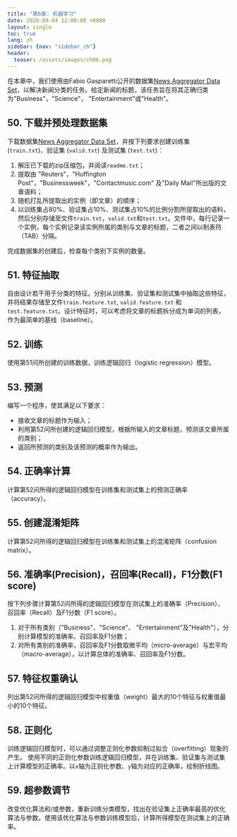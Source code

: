```yaml
---
title: "第6章: 机器学习"
date: 2020-09-04 12:00:00 +0800
layout: single
toc: true
lang: zh
sidebar: {nav: "sidebar_zh"}
header:
  teaser: /assets/images/ch06.png
---
```


在本章中，我们使用由Fabio Gasparetti公开的数据集[News Aggregator Data Set](https://archive.ics.uci.edu/ml/datasets/News+Aggregator)，以解决新闻分类的任务。给定新闻的标题，该任务旨在将其正确归类为"Business"，"Science"， "Entertainment"或"Health"。


## 50. 下载并预处理数据集

下载数据集[News Aggregator Data Set](https://archive.ics.uci.edu/ml/datasets/News+Aggregator)，并按下列要求创建训练集 (`train.txt`)、验证集 (`valid.txt`) 及测试集 (`test.txt`)：

1. 解压已下载的zip压缩包，并阅读`readme.txt`；
2. 提取由 "Reuters"，"Huffington Post"，"Businessweek"，"Contactmusic.com" 及"Daily Mail"所出版的文章语料；
3. 随机打乱所提取出的实例（即文章）的顺序；
4. 以训练集占80%、验证集占10%、测试集占10%的比例分割所提取出的语料，然后分别存储至文件`train.txt`，`valid.txt`和`test.txt`。文件中，每行记录一个实例，每个实例记录该实例所属的类别与文章的标题，二者之间以制表符（TAB）分隔。

完成数据集的创建后，检查每个类别下实例的数量。

## 51. 特征抽取

自由设计若干用于分类的特征。分别从训练集、验证集和测试集中抽取这些特征，并将结果存储至文件`train.feature.txt`, `valid.feature.txt` 和 `test.feature.txt`。设计特征时，可以考虑将文章的标题拆分成为单词的列表，作为最简单的基线（baseline）。

## 52. 训练

使用第51问所创建的训练数据，训练逻辑回归（logistic regression）模型。

## 53. 预测

编写一个程序，使其满足以下要求：
+ 接收文章的标题作为输入；
+ 利用第52问所创建的逻辑回归模型，根据所输入的文章标题，预测该文章所属的类别；
+ 返回所预测的类别及该预测的概率作为输出。

## 54. 正确率计算

计算第52问所得的逻辑回归模型在训练集和测试集上的预测正确率（accuracy）。

## 55. 创建混淆矩阵

计算第52问所得的逻辑回归模型在训练集和测试集上的混淆矩阵（confusion matrix）。

## 56. 准确率(Precision)，召回率(Recall)，F1分数(F1 score)

按下列步骤计算第52问所得的逻辑回归模型在测试集上的准确率（Precision）、召回率（Recall）及F1分数（F1 score）。
1. 对于所有类别（"Business"、"Science"、 "Entertainment"及"Health"），分别计算模型的准确率、召回率及F1分数；
2. 对所有类别的准确率，召回率及F1分数取微平均（micro-average）与宏平均（macro-average），以计算总体的准确率、召回率及F1分数。

## 57. 特征权重确认

列出第52问所得的逻辑回归模型中权重值（weight）最大的10个特征与权重值最小的10个特征。

## 58. 正则化

训练逻辑回归模型时，可以通过调整正则化参数抑制过拟合（overfitting）现象的产生。 使用不同的正则化参数训练逻辑回归模型，并在训练集、验证集与测试集上计算模型的正确率。以`x`轴为正则化参数、`y`轴为对应的正确率，绘制折线图。


## 59. 超参数调节

改变优化算法和/或参数，重新训练分类模型，找出在验证集上正确率最高的优化算法与参数。使用该优化算法与参数训练模型后，计算所得模型在测试集上的正确率。
